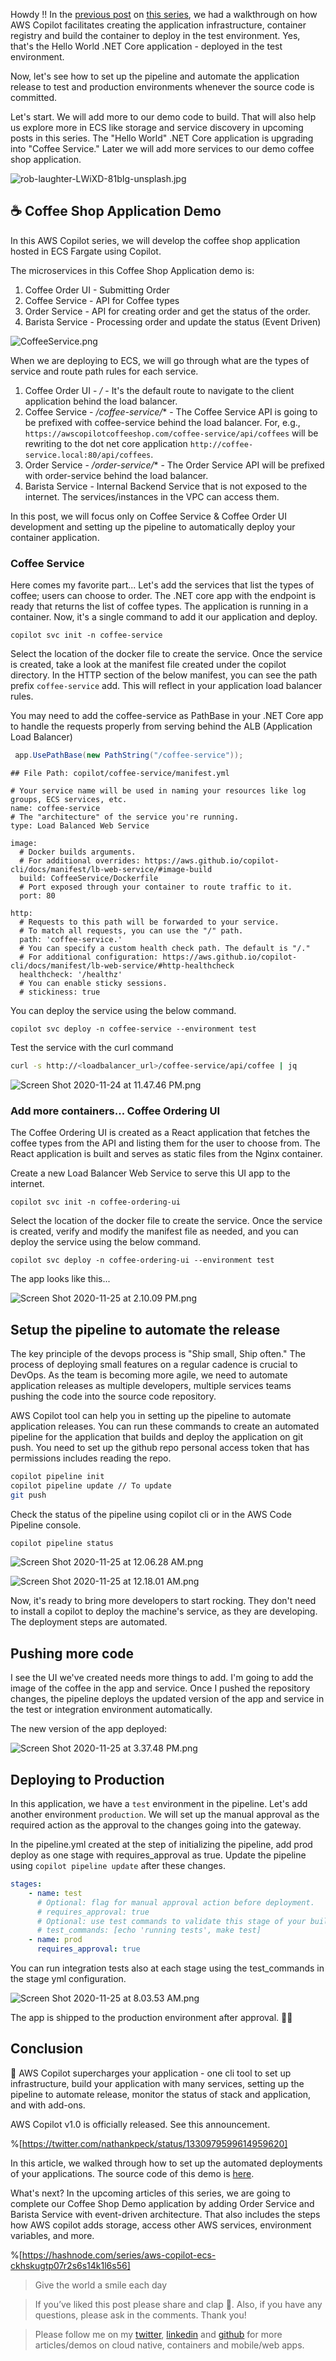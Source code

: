 Howdy !! In the [previous post](https://ksivamuthu.hashnode.dev/aws-copilot-ecs) on [this series](https://hashnode.com/series/aws-copilot-ecs-ckhskugtp07r2s6s14k1l6s56), we had a walkthrough on how AWS Copilot facilitates creating the application infrastructure, container registry and build the container to deploy in the test environment. Yes, that's the Hello World .NET Core application - deployed in the test environment. 

Now, let's see how to set up the pipeline and automate the application release to test and production environments whenever the source code is committed. 

Let's start. We will add more to our demo code to build. That will also help us explore more in ECS like storage and service discovery in upcoming posts in this series. The "Hello World" .NET Core application is upgrading into "Coffee Service." Later we will add more services to our demo coffee shop application.


![rob-laughter-LWiXD-81bIg-unsplash.jpg](https://cdn.hashnode.com/res/hashnode/image/upload/v1606267559136/OnFTEjhdD.jpeg)

## ☕️ Coffee Shop Application Demo 

In this AWS Copilot series, we will develop the coffee shop application hosted in ECS Fargate using Copilot.

The microservices in this Coffee Shop Application demo is:

1. Coffee Order UI - Submitting Order
2. Coffee Service - API for Coffee types
3. Order Service - API for creating order and get the status of the order.
4. Barista Service - Processing order and update the status (Event Driven)


![CoffeeService.png](https://cdn.hashnode.com/res/hashnode/image/upload/v1606277832919/8mOAKqshn.png)

When we are deploying to ECS, we will go through what are the types of service and route path rules for each service.

1. Coffee Order UI - */* - It's the default route to navigate to the client application behind the load balancer.
2. Coffee Service - */coffee-service/** - The Coffee Service API is going to be prefixed with coffee-service behind the load balancer.
For, e.g., `https://awscopilotcoffeeshop.com/coffee-service/api/coffees` will be rewriting to the dot net core application `http://coffee-service.local:80/api/coffees`.
3. Order Service -  */order-service/** - The Order Service API will be prefixed with order-service behind the load balancer.
4. Barista Service - Internal Backend Service that is not exposed to the internet. The services/instances in the VPC can access them.

In this post, we will focus only on Coffee Service & Coffee Order UI development and setting up the pipeline to automatically deploy your container application.

### Coffee Service

Here comes my favorite part... Let's add the services that list the types of coffee; users can choose to order. The .NET core app with the endpoint is ready that returns the list of coffee types. The application is running in a container. Now, it's a single command to add it our application and deploy.

```
copilot svc init -n coffee-service
```

Select the location of the docker file to create the service. Once the service is created, take a look at the manifest file created under the copilot directory. In the HTTP section of the below manifest, you can see the path prefix `coffee-service` add. This will reflect in your application load balancer rules. 

You may need to add the coffee-service as PathBase in your .NET Core app to handle the requests properly from serving behind the ALB (Application Load Balancer)

```csharp
 app.UsePathBase(new PathString("/coffee-service"));
```

```
## File Path: copilot/coffee-service/manifest.yml

# Your service name will be used in naming your resources like log groups, ECS services, etc.
name: coffee-service
# The "architecture" of the service you're running.
type: Load Balanced Web Service

image:
  # Docker builds arguments.
  # For additional overrides: https://aws.github.io/copilot-cli/docs/manifest/lb-web-service/#image-build
  build: CoffeeService/Dockerfile
  # Port exposed through your container to route traffic to it.
  port: 80

http:
  # Requests to this path will be forwarded to your service. 
  # To match all requests, you can use the "/" path. 
  path: 'coffee-service.'
  # You can specify a custom health check path. The default is "/."
  # For additional configuration: https://aws.github.io/copilot-cli/docs/manifest/lb-web-service/#http-healthcheck
  healthcheck: '/healthz'
  # You can enable sticky sessions.
  # stickiness: true
```

You can deploy the service using the below command.

```
copilot svc deploy -n coffee-service --environment test
```

Test the service with the curl command

```bash
curl -s http://<loadbalancer_url>/coffee-service/api/coffee | jq
```

![Screen Shot 2020-11-24 at 11.47.46 PM.png](https://cdn.hashnode.com/res/hashnode/image/upload/v1606279886100/UYgvoKmoj.png)

### Add more containers...  Coffee Ordering UI

The Coffee Ordering UI is created as a React application that fetches the coffee types from the API and listing them for the user to choose from. The React application is built and serves as static files from the Nginx container.  

Create a new Load Balancer Web Service to serve this UI app to the internet. 

```
copilot svc init -n coffee-ordering-ui
```

Select the location of the docker file to create the service. Once the service is created, verify and modify the manifest file as needed, and you can deploy the service using the below command.

```
copilot svc deploy -n coffee-ordering-ui --environment test
```

The app looks like this... 

![Screen Shot 2020-11-25 at 2.10.09 PM.png](https://cdn.hashnode.com/res/hashnode/image/upload/v1606338020747/vBHlVV264.png)

## Setup the pipeline to automate the release

The key principle of the devops process is "Ship small, Ship often." The process of deploying small features on a regular cadence is crucial to DevOps. As the team is becoming more agile, we need to automate application releases as multiple developers, multiple services teams pushing the code into the source code repository. 

AWS Copilot tool can help you in setting up the pipeline to automate application releases. You can run these commands to create an automated pipeline for the application that builds and deploy the application on git push. You need to set up the github repo personal access token that has permissions includes reading the repo.

```bash
copilot pipeline init
copilot pipeline update // To update
git push
```

Check the status of the pipeline using copilot cli or in the AWS Code Pipeline console.

```bash
copilot pipeline status
```

![Screen Shot 2020-11-25 at 12.06.28 AM.png](https://cdn.hashnode.com/res/hashnode/image/upload/v1606281524686/6OdnYgEZT.png)

![Screen Shot 2020-11-25 at 12.18.01 AM.png](https://cdn.hashnode.com/res/hashnode/image/upload/v1606281490326/wtKFK9-jD.png)

Now, it's ready to bring more developers to start rocking. They don't need to install a copilot to deploy the machine's service, as they are developing. The deployment steps are automated.

## Pushing more code

I see the UI we've created needs more things to add. I'm going to add the image of the coffee in the app and service. Once I pushed the repository changes, the pipeline deploys the updated version of the app and service in the test or integration environment automatically.

The new version of the app deployed:

![Screen Shot 2020-11-25 at 3.37.48 PM.png](https://cdn.hashnode.com/res/hashnode/image/upload/v1606337951506/83F-eMgPJ.png)

## Deploying to Production

In this application, we have a `test` environment in the pipeline. Let's add another environment `production`. We will set up the manual approval as the required action as the approval to the changes going into the gateway.

In the pipeline.yml created at the step of initializing the pipeline, add prod deploy as one stage with requires_approval as true. Update the pipeline using `copilot pipeline update` after these changes.

```yml
stages:
    - name: test
      # Optional: flag for manual approval action before deployment.
      # requires_approval: true
      # Optional: use test commands to validate this stage of your build.
      # test_commands: [echo 'running tests', make test]
    - name: prod
      requires_approval: true
```

You can run integration tests also at each stage using the test_commands in the stage yml configuration.


![Screen Shot 2020-11-25 at 8.03.53 AM.png](https://cdn.hashnode.com/res/hashnode/image/upload/v1606309477902/apn8brtVF.png)

The app is shipped to the production environment after approval. 🚚🚀

## Conclusion

🚀 AWS Copilot supercharges your application - one cli tool to set up infrastructure, build your application with many services, setting up the pipeline to automate release, monitor the status of stack and application, and with add-ons.  

AWS Copilot v1.0 is officially released. See this announcement.

%[https://twitter.com/nathankpeck/status/1330979599614959620]


In this article, we walked through how to set up the automated deployments of your applications. The source code of this demo is [here](https://github.com/ksivamuthu/copilot-ecs-dotnet-core-demo/tree/part-2).

What's next? In the upcoming articles of this series, we are going to complete our Coffee Shop Demo application by adding Order Service and Barista Service with event-driven architecture. That also includes the steps how AWS copilot adds storage, access other AWS services, environment variables, and more.

%[https://hashnode.com/series/aws-copilot-ecs-ckhskugtp07r2s6s14k1l6s56]

> Give the world a smile each day 

> If you’ve liked this post please share and clap 👏. Also, if you have any questions, please ask in the comments. Thank you! 

> Please follow me on my [twitter](https://www.twitter.com/ksivamuthu), [linkedin](https://www.linkedin.com/in/ksivamuthu/) and [github](https://www.github.com/ksivamuthu) for more articles/demos on cloud native, containers and mobile/web apps.


